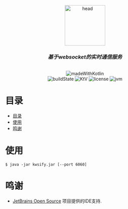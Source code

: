 <div align="center">
  <img src="https://rtakland.github.io/Static/static/kwsify.png" alt="head" width="128">
  <br>
  <h3><em>基于websocket的实时通信服务</em></h3>
  <br>
  <img src="https://rtakland.github.io/Static/static/kotlin/made-with-kotlin.svg" alt="madeWithKotlin">
  <br>
  <img src="https://img.shields.io/github/actions/workflow/status/RTAkland/kwsify/main.yml" alt="buildState">
  <img src="https://img.shields.io/badge/Kotlin-v2.0.21-pink?logo=Kotlin" alt="KtV">
  <img src="https://img.shields.io/badge/LICENSE-Apache2.0-green?logo=apache" alt="license">
  <img src="https://img.shields.io/badge/JVM-1.8+-red?logo=Openjdk&link=https://a.com" alt="jvm">

</div>

# 目录

<!-- TOC -->
* [目录](#目录)
* [使用](#使用)
* [鸣谢](#鸣谢)
<!-- TOC -->

# 使用

```shell
$ java -jar kwsify.jar [--port 6060]
```

# 鸣谢

* [JetBrains Open Source](https://www.jetbrains.com/opensource/) 项目提供的IDE支持.

